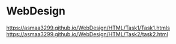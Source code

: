 # WebDesign
https://asmaa3299.github.io/WebDesign/HTML/Task1/Task1.htmls
https://asmaa3299.github.io/WebDesign/HTML/Task2/task2.html
